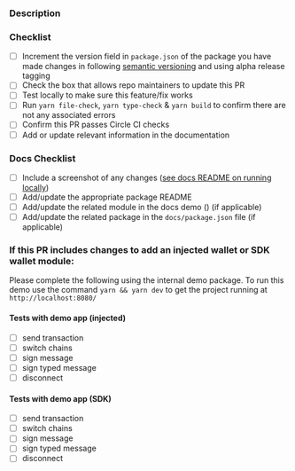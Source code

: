 ### Description
<!-- Add a description of the fix or feature here -->

### Checklist
- [ ] Increment the version field in `package.json` of the package you have made changes in following [semantic versioning](https://semver.org/) and using alpha release tagging
- [ ] Check the box that allows repo maintainers to update this PR
- [ ] Test locally to make sure this feature/fix works
- [ ] Run `yarn file-check`, `yarn type-check` & `yarn build` to confirm there are not any associated errors
- [ ] Confirm this PR passes Circle CI checks
- [ ] Add or update relevant information in the documentation

### Docs Checklist
- [ ] Include a screenshot of any changes ([see docs README on running locally](https://github.com/blocknative/web3-onboard/blob/develop/docs/README.md))
- [ ] Add/update the appropriate package README
- [ ] Add/update the related module in the docs demo () (if applicable)
- [ ] Add/update the related package in the `docs/package.json` file (if applicable)

### If this PR includes changes to add an injected wallet or SDK wallet module: 
Please complete the following using the internal demo package.
To run this demo use the command `yarn && yarn dev` to get the project running at `http://localhost:8080/`

#### Tests with demo app (injected)
- [ ] send transaction
- [ ] switch chains
- [ ] sign message
- [ ] sign typed message
- [ ] disconnect

#### Tests with demo app (SDK)
- [ ] send transaction
- [ ] switch chains
- [ ] sign message
- [ ] sign typed message
- [ ] disconnect
